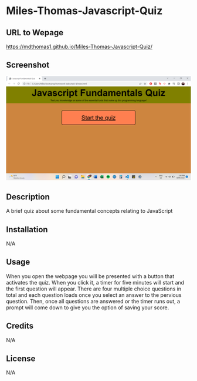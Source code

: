 # Miles-Thomas-Javascript-Quiz

## URL to Wepage
https://mdthomas1.github.io/Miles-Thomas-Javascript-Quiz/

## Screenshot
<img src=./assets/images/screenshot.png>

## Description
A brief quiz about some fundamental concepts relating to JavaScript

## Installation 
N/A

## Usage
When you open the webpage you will be presented with a button that activates the quiz. When you click it, a timer for five minutes will start and the first question will appear. There are four multiple choice questions in total and each question loads once you select an answer to the pervious question. Then, once all questions are answered or the timer runs out, a prompt will come down to give you the option of saving your score.

## Credits
N/A

## License
N/A
